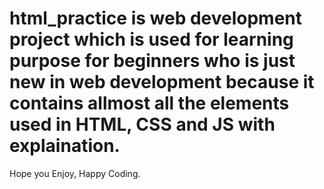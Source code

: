 # html_practice is web development project which is used for learning purpose for beginners who is just new in web development because it contains allmost all the elements used in HTML, CSS and JS with explaination.
Hope you Enjoy, Happy Coding.
